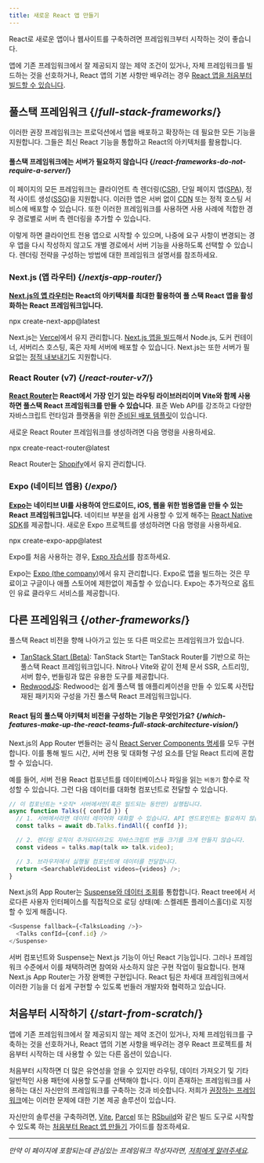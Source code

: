 ```yaml
---
title: 새로운 React 앱 만들기
---
```


<Intro>

React로 새로운 앱이나 웹사이트를 구축하려면 프레임워크부터 시작하는 것이 좋습니다.

</Intro>

앱에 기존 프레임워크에서 잘 제공되지 않는 제약 조건이 있거나, 자체 프레임워크를 빌드하는 것을 선호하거나, React 앱의 기본 사항만 배우려는 경우 [React 앱을 처음부터 빌드할 수 있습니다](/learn/build-a-react-app-from-scratch).

## 풀스택 프레임워크 {/*full-stack-frameworks*/}

이러한 권장 프레임워크는 프로덕션에서 앱을 배포하고 확장하는 데 필요한 모든 기능을 지원합니다. 그들은 최신 React 기능을 통합하고 React의 아키텍처를 활용합니다.

<Note>

#### 풀스택 프레임워크에는 서버가 필요하지 않습니다 {/*react-frameworks-do-not-require-a-server*/}

이 페이지의 모든 프레임워크는 클라이언트 측 렌더링([CSR](https://developer.mozilla.org/en-US/docs/Glossary/CSR)), 단일 페이지 앱([SPA](https://developer.mozilla.org/en-US/docs/Glossary/SPA)), 정적 사이트 생성([SSG](https://developer.mozilla.org/en-US/docs/Glossary/SSG))을 지원합니다. 이러한 앱은 서버 없이 [CDN](https://developer.mozilla.org/en-US/docs/Glossary/CDN) 또는 정적 호스팅 서비스에 배포할 수 있습니다. 또한 이러한 프레임워크를 사용하면 사용 사례에 적합한 경우 경로별로 서버 측 렌더링을 추가할 수 있습니다.

이렇게 하면 클라이언트 전용 앱으로 시작할 수 있으며, 나중에 요구 사항이 변경되는 경우 앱을 다시 작성하지 않고도 개별 경로에서 서버 기능을 사용하도록 선택할 수 있습니다. 렌더링 전략을 구성하는 방법에 대한 프레임워크 설명서를 참조하세요.

</Note>

### Next.js (앱 라우터) {/*nextjs-app-router*/}

**[Next.js의 앱 라우터](https://nextjs.org/docs)는 React의 아키텍처를 최대한 활용하여 풀 스택 React 앱을 활성화하는 React 프레임워크입니다.**

<TerminalBlock>
npx create-next-app@latest
</TerminalBlock>

Next.js는 [Vercel](https://vercel.com/)에서 유지 관리합니다. [Next.js 앱을 빌드](https://nextjs.org/docs/app/building-your-application/deploying)해서 Node.js, 도커 컨테이너, 서버리스 호스팅, 혹은 자체 서버에 배포할 수 있습니다. Next.js는 또한 서버가 필요없는 [정적 내보내기](https://nextjs.org/docs/app/building-your-application/deploying/static-exports)도 지원합니다.

### React Router (v7) {/*react-router-v7*/}

**[React Router](https://reactrouter.com/start/framework/installation)는 React에서 가장 인기 있는 라우팅 라이브러리이며 Vite와 함께 사용하면 풀스택 React 프레임워크를 만들 수 있습니다**. 표준 Web API를 강조하고 다양한 자바스크립트 런타임과 플랫폼을 위한 [준비된 배포 템플릿](https://github.com/remix-run/react-router-templates)이 있습니다.

새로운 React Router 프레임워크를 생성하려면 다음 명령을 사용하세요.

<TerminalBlock>
npx create-react-router@latest
</TerminalBlock>

React Router는 [Shopify](https://www.shopify.com)에서 유지 관리합니다.

### Expo (네이티브 앱용) {/*expo*/}

**[Expo](https://expo.dev/)는 네이티브 UI를 사용하여 안드로이드, iOS, 웹을 위한 범용앱을 만들 수 있는 React 프레임워크입니다.** 네이티브 부분을 쉽게 사용할 수 있게 해주는 [React Native SDK](https://reactnative.dev/)를 제공합니다. 새로운 Expo 프로젝트를 생성하려면 다음 명령을 사용하세요.

<TerminalBlock>
npx create-expo-app@latest
</TerminalBlock>

Expo를 처음 사용하는 경우, [Expo 자습서](https://docs.expo.dev/tutorial/introduction/)를 참조하세요.

Expo는 [Expo (the company)](https://expo.dev/about)에서 유지 관리합니다. Expo로 앱을 빌드하는 것은 무료이고 구글이나 애플 스토어에 제한없이 제출할 수 있습니다. Expo는 추가적으로 옵트인 유료 클라우드 서비스를 제공합니다.


## 다른 프레임워크 {/*other-frameworks*/}

풀스택 React 비전을 향해 나아가고 있는 또 다른 떠오르는 프레임워크가 있습니다.

- [TanStack Start (Beta)](https://tanstack.com/): TanStack Start는 TanStack Router를 기반으로 하는 풀스택 React 프레임워크입니다. Nitro나 Vite와 같이 전체 문서 SSR, 스트리밍, 서버 함수, 번들링과 많은 유용한 도구를 제공합니다.
- [RedwoodJS](https://redwoodjs.com/): Redwood는 쉽게 풀스택 웹 애플리케이션을 만들 수 있도록 사전탑재된 패키지와 구성을 가진 풀스택 React 프레임워크입니다.

<DeepDive>

#### React 팀의 풀스택 아키텍처 비전을 구성하는 기능은 무엇인가요? {/*which-features-make-up-the-react-teams-full-stack-architecture-vision*/}

Next.js의 App Router 번들러는 공식 [React Server Components 명세](https://github.com/reactjs/rfcs/blob/main/text/0188-server-components.md)를 모두 구현합니다. 이를 통해 빌드 시간, 서버 전용 및 대화형 구성 요소를 단일 React 트리에 혼합할 수 있습니다.

예를 들어, 서버 전용 React 컴포넌트를 데이터베이스나 파일을 읽는 `비동기` 함수로 작성할 수 있습니다. 그런 다음 데이터를 대화형 컴포넌트로 전달할 수 있습니다.

```js
// 이 컴포넌트는 *오직* 서버에서만(혹은 빌드되는 동안만) 실행됩니다.
async function Talks({ confId }) {
  // 1. 서버에서라면 데이터 레이어와 대화할 수 있습니다. API 엔드포인트는 필요하지 않습니다.
  const talks = await db.Talks.findAll({ confId });

  // 2. 렌더링 로직이 추가되더라고도 자바스크립트 번들 크기를 크게 만들지 않습니다. 
  const videos = talks.map(talk => talk.video);

  // 3. 브라우저에서 싫행될 컴포넌트에 데이터를 전달합니다.
  return <SearchableVideoList videos={videos} />;
}
```

Next.js의 App Router는 [Suspense와 데이터 조회](/blog/2022/03/29/react-v18#suspense-in-data-frameworks)를 통합합니다. React tree에서 서로다른 사용자 인터페이스를 직접적으로 로딩 상태(예: 스켈레톤 플레이스홀더)로 지정할 수 있게 해줍니다.

```js
<Suspense fallback={<TalksLoading />}>
  <Talks confId={conf.id} />
</Suspense>
```

서버 컴포넌트와 Suspense는 Next.js 기능이 아닌 React 기능입니다. 그러나 프레임워크 수준에서 이를 채택하려면 참여와 사소하지 않은 구현 작업이 필요합니다. 현재 Next.js App Router는 가장 완벽한 구현입니다. React 팀은 차세대 프레임워크에서 이러한 기능을 더 쉽게 구현할 수 있도록 번들러 개발자와 협력하고 있습니다.

</DeepDive>

## 처음부터 시작하기 {/*start-from-scratch*/}

앱에 기존 프레임워크에서 잘 제공되지 않는 제약 조건이 있거나, 자체 프레임워크를 구축하는 것을 선호하거나, React 앱의 기본 사항을 배우려는 경우 React 프로젝트를 처음부터 시작하는 데 사용할 수 있는 다른 옵션이 있습니다.

처음부터 시작하면 더 많은 유연성을 얻을 수 있지만 라우팅, 데이터 가져오기 및 기타 일반적인 사용 패턴에 사용할 도구를 선택해야 합니다. 이미 존재하는 프레임워크를 사용하는 대신 자신만의 프레임워크를 구축하는 것과 비슷합니다. 저희가 [권장하는 프레임워크](#full-stack-frameworks)에는 이러한 문제에 대한 기본 제공 솔루션이 있습니다.

자신만의 솔루션을 구축하려면, [Vite](https://vite.dev/), [Parcel](https://parceljs.org/) 또는 [RSbuild](https://rsbuild.dev/)와 같은 빌드 도구로 시작할 수 있도록 하는 [처음부터 React 앱 만들기](/learn/build-a-react-app-from-scratch) 가이드를 참조하세요.

-----

_만약 이 페이지에 포함되는데 관심있는 프레임워크 작성자라면, [저희에게 알려주세요](https://github.com/reactjs/react.dev/issues/new?assignees=&labels=type%3A+framework&projects=&template=3-framework.yml&title=%5BFramework%5D%3A+)._
